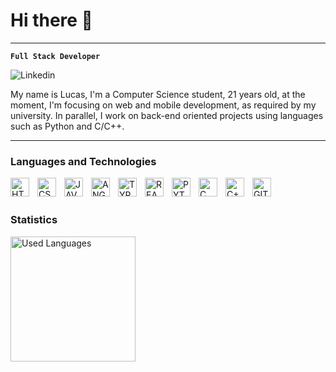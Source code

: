# Hi there 👋

---

**`Full Stack Developer`**

<p align="left>
<a href="https://www.linkedin.com/in/lucas-bernardo-barros-correia-524936242/">
<img
    alt="Linkedin"
    tittle"Linkedin profile"
    src=https://img.icons8.com/?size=30&id=98960&format=png&color=000000
    />
</a>
</p>

My name is Lucas, I'm a Computer Science student, 21 years old, at the moment, I'm focusing on web and mobile development, as required by my university. In parallel, I work on back-end oriented projects using languages such as Python and C/C++.

---
### Languages and Technologies

<img
    align="left"
    alt="HTML"
    tittle="HTML"
    width="30px"
    style="padding-right: 10px;"
     src="https://cdn.jsdelivr.net/gh/devicons/devicon@latest/icons/html5/html5-original.svg"
/>

<img
    align="left"
    alt="CSS"
    tittle="CSS"
    width="30px"
    style="padding-right: 10px;"
     src="https://cdn.jsdelivr.net/gh/devicons/devicon@latest/icons/css3/css3-original.svg"
/>

<img
    align="left"
    alt="JAVASCRIPT"
    tittle="JAVASCRIPT"
    width="30px"
    style="padding-right: 10px;"
     src="https://cdn.jsdelivr.net/gh/devicons/devicon@latest/icons/javascript/javascript-original.svg"
/>

<img
    align="left"
    alt="ANGULAR"
    tittle="ANGULAR"
    width="30px"
    style="padding-right: 10px;"
     src="https://cdn.jsdelivr.net/gh/devicons/devicon@latest/icons/angular/angular-original.svg"
/>

<img
    align="left"
    alt="TYPESCRIPT"
    tittle="TYPESCRIPT"
    width="30px"
    style="padding-right: 10px;"
     src="https://cdn.jsdelivr.net/gh/devicons/devicon@latest/icons/typescript/typescript-original.svg"
/>

<img
    align="left"
    alt="REACT"
    tittle="REACT"
    width="30px"
    style="padding-right: 10px;"
     src="https://cdn.jsdelivr.net/gh/devicons/devicon@latest/icons/react/react-original.svg"
/>

<img
    align="left"
    alt="PYTHON"
    tittle="PYTHON"
    width="30px"
    style="padding-right: 10px;"
     src="https://cdn.jsdelivr.net/gh/devicons/devicon@latest/icons/python/python-original.svg"
/>

<img
    align="left"
    alt="C"
    tittle="C"
    width="30px"
    style="padding-right: 10px;"
     src="https://cdn.jsdelivr.net/gh/devicons/devicon@latest/icons/c/c-original.svg"
/>

<img
    align="left"
    alt="C++"
    tittle="C++"
    width="30px"
    style="padding-right: 10px;"
     src="https://cdn.jsdelivr.net/gh/devicons/devicon@latest/icons/cplusplus/cplusplus-original.svg"
/>

<img
    align="left"
    alt="GIT"
    tittle="GIT"
    width="30px"
    style="padding-right: 10px;"
     src="https://cdn.jsdelivr.net/gh/devicons/devicon@latest/icons/git/git-original.svg"
/>

<br/>
<br/>

### Statistics


<img
    align="left"
    alt="Used Languages"
    height="200"
     src="https://github-readme-stats.vercel.app/api/top-langs/?username=sazyybtw&layout=compact&theme=dark&custom_tittle=Technologies&langs_count=9"
/>
